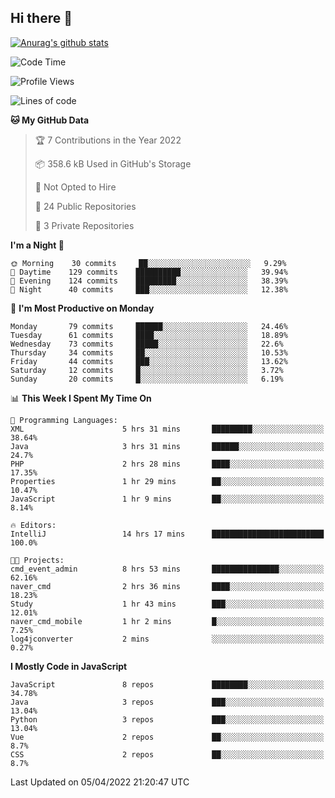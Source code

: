 ## Hi there 👋

[![Anurag's github stats](https://github-readme-stats.vercel.app/api?username=Songwonseok)](https://github.com/anuraghazra/github-readme-stats)



<!--START_SECTION:waka-->
![Code Time](http://img.shields.io/badge/Code%20Time-1%2C389%20hrs%204%20mins-blue)

![Profile Views](http://img.shields.io/badge/Profile%20Views-10-blue)

![Lines of code](https://img.shields.io/badge/From%20Hello%20World%20I%27ve%20Written-3%20Million%20lines%20of%20code-blue)

**🐱 My GitHub Data** 

> 🏆 7 Contributions in the Year 2022
 > 
> 📦 358.6 kB Used in GitHub's Storage 
 > 
> 🚫 Not Opted to Hire
 > 
> 📜 24 Public Repositories 
 > 
> 🔑 3 Private Repositories  
 > 
**I'm a Night 🦉** 

```text
🌞 Morning    30 commits     ██░░░░░░░░░░░░░░░░░░░░░░░   9.29% 
🌆 Daytime    129 commits    ██████████░░░░░░░░░░░░░░░   39.94% 
🌃 Evening    124 commits    █████████░░░░░░░░░░░░░░░░   38.39% 
🌙 Night      40 commits     ███░░░░░░░░░░░░░░░░░░░░░░   12.38%

```
📅 **I'm Most Productive on Monday** 

```text
Monday       79 commits     ██████░░░░░░░░░░░░░░░░░░░   24.46% 
Tuesday      61 commits     ████░░░░░░░░░░░░░░░░░░░░░   18.89% 
Wednesday    73 commits     █████░░░░░░░░░░░░░░░░░░░░   22.6% 
Thursday     34 commits     ██░░░░░░░░░░░░░░░░░░░░░░░   10.53% 
Friday       44 commits     ███░░░░░░░░░░░░░░░░░░░░░░   13.62% 
Saturday     12 commits     █░░░░░░░░░░░░░░░░░░░░░░░░   3.72% 
Sunday       20 commits     █░░░░░░░░░░░░░░░░░░░░░░░░   6.19%

```


📊 **This Week I Spent My Time On** 

```text
💬 Programming Languages: 
XML                      5 hrs 31 mins       █████████░░░░░░░░░░░░░░░░   38.64% 
Java                     3 hrs 31 mins       ██████░░░░░░░░░░░░░░░░░░░   24.7% 
PHP                      2 hrs 28 mins       ████░░░░░░░░░░░░░░░░░░░░░   17.35% 
Properties               1 hr 29 mins        ██░░░░░░░░░░░░░░░░░░░░░░░   10.47% 
JavaScript               1 hr 9 mins         ██░░░░░░░░░░░░░░░░░░░░░░░   8.14%

🔥 Editors: 
IntelliJ                 14 hrs 17 mins      █████████████████████████   100.0%

🐱‍💻 Projects: 
cmd_event_admin          8 hrs 53 mins       ███████████████░░░░░░░░░░   62.16% 
naver_cmd                2 hrs 36 mins       ████░░░░░░░░░░░░░░░░░░░░░   18.23% 
Study                    1 hr 43 mins        ███░░░░░░░░░░░░░░░░░░░░░░   12.01% 
naver_cmd_mobile         1 hr 2 mins         █░░░░░░░░░░░░░░░░░░░░░░░░   7.25% 
log4jconverter           2 mins              ░░░░░░░░░░░░░░░░░░░░░░░░░   0.27%

```

**I Mostly Code in JavaScript** 

```text
JavaScript               8 repos             ████████░░░░░░░░░░░░░░░░░   34.78% 
Java                     3 repos             ███░░░░░░░░░░░░░░░░░░░░░░   13.04% 
Python                   3 repos             ███░░░░░░░░░░░░░░░░░░░░░░   13.04% 
Vue                      2 repos             ██░░░░░░░░░░░░░░░░░░░░░░░   8.7% 
CSS                      2 repos             ██░░░░░░░░░░░░░░░░░░░░░░░   8.7%

```



 Last Updated on 05/04/2022 21:20:47 UTC
<!--END_SECTION:waka-->
